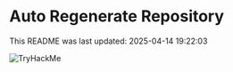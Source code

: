 # Auto Regenerate Repository

This README was last updated: 2025-04-14 19:22:03

 ![TryHackMe](https://tryhackme.com/badge/533634)